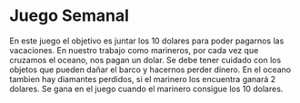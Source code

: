 # Juego Semanal

En este juego el objetivo es juntar los 10 dolares para poder pagarnos las vacaciones. En nuestro trabajo como marineros, por cada vez que cruzamos el oceano, nos pagan un dolar. Se debe tener cuidado con los objetos que pueden dañar el barco y hacernos perder dinero. En el oceano tambien hay diamantes perdidos, si el marinero los encuentra ganará 2 dolares. Se gana en el juego cuando el marinero consigue los 10 dolares.

